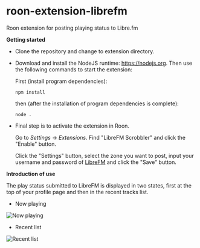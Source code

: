 # roon-extension-librefm
Roon extension for posting playing status to Libre.fm

**Getting started**

* Clone the repository and change to extension directory.

* Download and install the NodeJS runtime: <https://nodejs.org>. Then use the following commands to start the extension:

    First (install program dependencies):

    ` npm install `

    then (after the installation of program dependencies is complete):

    ` node . `

* Final step is to activate the extension in Roon.

    Go to *Settings* -> *Extensions*. Find "LibreFM Scrobbler" and click the "Enable" button.

    Click the "Settings" button, select the zone you want to post, input your username and password of [LibreFM](https://libre.fm/) and click the "Save" button.


**Introduction of use**

The play status submitted to LibreFM is displayed in two states, first at the top of your profile page and then in the recent tracks list.

* Now playing

![Now playing](https://i.imgur.com/xrVS3Gz.png)

* Recent list

![Recent list](https://i.imgur.com/cIUIja8.png)
